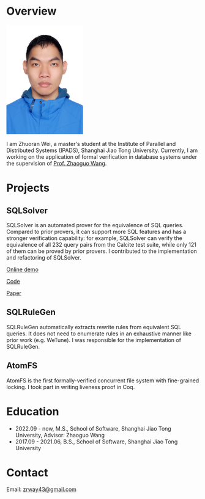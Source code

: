 # Overview

<img src="photo-wzr.jpg" alt="photo" width="200"/>

I am Zhuoran Wei, a master's student at the Institute of Parallel and Distributed Systems (IPADS), Shanghai Jiao Tong University.
Currently, I am working on the application of formal verification in database systems under the supervision of [Prof. Zhaoguo Wang](https://ipads.se.sjtu.edu.cn/pub/members/zhaoguo_wang).

# Projects

## SQLSolver

SQLSolver is an automated prover for the equivalence of SQL queries.
Compared to prior provers, it can support more SQL features and has a stronger verification capability:
for example, SQLSolver can verify the equivalence of all 232 query pairs from the Calcite test suite, while only 121 of them can be proved by prior provers.
I contributed to the implementation and refactoring of SQLSolver.

[Online demo](https://sqlsolver.systems/sqlsolver/home)

[Code](https://github.com/SJTU-IPADS/SQLSolver)

[Paper](https://doi.org/10.1145/3626768)

## SQLRuleGen

SQLRuleGen automatically extracts rewrite rules from equivalent SQL queries.
It does not need to enumerate rules in an exhaustive manner like prior work (e.g. WeTune).
I was responsible for the implementation of SQLRuleGen.

## AtomFS

AtomFS is the first formally-verified concurrent file system with fine-grained locking.
I took part in writing liveness proof in Coq.

# Education

- 2022.09 - now, M.S., School of Software, Shanghai Jiao Tong University, Advisor: Zhaoguo Wang
- 2017.09 - 2021.06, B.S., School of Software, Shanghai Jiao Tong University

# Contact

Email: zrway43@gmail.com
